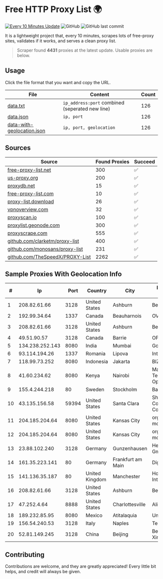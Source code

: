 
# Free HTTP Proxy List 🌍

[![Every 10 Minutes Update](https://github.com/mertguvencli/http-proxy-list/actions/workflows/main.yml/badge.svg?branch=main)](https://github.com/mertguvencli/http-proxy-list/actions/workflows/main.yml)
![GitHub](https://img.shields.io/github/license/mertguvencli/http-proxy-list)
![GitHub last commit](https://img.shields.io/github/last-commit/mertguvencli/http-proxy-list)

It is a lightweight project that, every 10 minutes, scrapes lots of free-proxy sites, validates if it works, and serves a clean proxy list.


> Scraper found **4431** proxies at the latest update. Usable proxies are below.

## Usage

Click the file format that you want and copy the URL.


|File|Content|Count|
|----|-------|-----|
|[data.txt](https://raw.githubusercontent.com/mertguvencli/http-proxy-list/main/proxy-list/data.txt)|`ip_address:port` combined (seperated new line)|126|
|[data.json](https://raw.githubusercontent.com/mertguvencli/http-proxy-list/main/proxy-list/data.json)|`ip, port`|126|
|[data-with-geolocation.json](https://raw.githubusercontent.com/mertguvencli/http-proxy-list/main/proxy-list/data-with-geolocation.json)|`ip, port, geolocation`|126|

## Sources

|Source|Found Proxies|Succeed|
|------|-------------|-------|
|[free-proxy-list.net](https://free-proxy-list.net)|300|✅|
|[us-proxy.org](https://www.us-proxy.org)|200|✅|
|[proxydb.net](http://proxydb.net)|15|✅|
|[free-proxy-list.com](https://free-proxy-list.com/?page=&port=&type%5B%5D=http&type%5B%5D=https&up_time=0&search=Search)|10|✅|
|[proxy-list.download](https://www.proxy-list.download/HTTP)|26|✅|
|[vpnoverview.com](https://vpnoverview.com/privacy/anonymous-browsing/free-proxy-servers)|32|✅|
|[proxyscan.io](https://www.proxyscan.io)|100|✅|
|[proxylist.geonode.com](https://proxylist.geonode.com/api/proxy-list?limit=300&page=1&sort_by=lastChecked&sort_type=desc&protocols=http,https)|300|✅|
|[proxyscrape.com](https://api.proxyscrape.com/v2/?request=displayproxies&protocol=http&timeout=10000&country=all&ssl=all&anonymity=all)|555|✅|
|[github.com/clarketm/proxy-list](https://raw.githubusercontent.com/clarketm/proxy-list/master/proxy-list-raw.txt)|400|✅|
|[github.com/monosans/proxy-list](https://raw.githubusercontent.com/monosans/proxy-list/main/proxies/http.txt)|231|✅|
|[github.com/TheSpeedX/PROXY-List](https://raw.githubusercontent.com/TheSpeedX/PROXY-List/master/http.txt)|2262|✅|


## Sample Proxies With Geolocation Info

|#|Ip|Port|Country|City|Internet Service Provider|
|-|--|----|-------|----|-------------------------|
|1|208.82.61.66|3128|United States|Ashburn|Bernardi Sounds|
|2|192.99.34.64|1337|Canada|Beauharnois|OVH SAS|
|3|208.82.61.66|3128|United States|Ashburn|Bernardi Sounds|
|4|49.51.90.57|3128|Canada|Barrie|OPHL|
|5|134.238.252.143|8080|India|Mumbai|Google LLC|
|6|93.114.194.26|1337|Romania|Lipova|Interkvm Host SRL|
|7|118.99.73.252|8080|Indonesia|Jakarta|BIZNET|
|8|41.60.234.62|8080|Kenya|Nairobi|Maintainer Liquid Telecommunications Operations Limited|
|9|155.4.244.218|80|Sweden|Stockholm|Bahnhof AB|
|10|43.135.156.58|59394|United States|Santa Clara|Shenzhen Tencent Computer Systems Company Limited|
|11|204.185.204.64|8080|United States|Kansas City|org-morenet.more.net|
|12|204.185.204.64|8080|United States|Kansas City|org-morenet.more.net|
|13|23.88.102.240|3128|Germany|Gunzenhausen|Hetzner Online GmbH|
|14|161.35.223.141|80|Germany|Frankfurt am Main|DigitalOcean, LLC|
|15|141.136.35.187|80|United Kingdom|Manchester|Hostinger International Limited|
|16|208.82.61.66|3128|United States|Ashburn|Bernardi Sounds|
|17|47.252.4.64|8888|United States|Charlottesville|Alibaba.com LLC|
|18|189.232.85.95|8080|Mexico|Atitalaquia|Uninet S.A. de C.V.|
|19|156.54.240.53|3128|Italy|Naples|Telecom Italia S.p.A.|
|20|52.81.149.245|3128|China|Beijing|Beijing Guanghuan Xinwang Digital|



## Contributing

Contributions are welcome, and they are greatly appreciated! Every
little bit helps, and credit will always be given.

